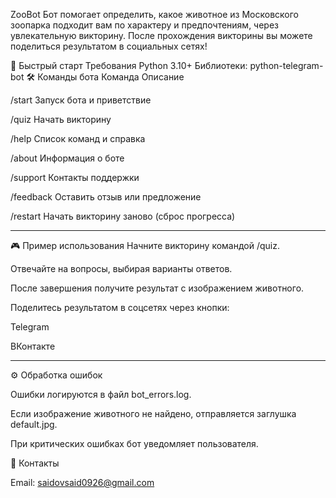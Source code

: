ZooBot
Бот помогает определить, какое животное из Московского зоопарка подходит вам по характеру и предпочтениям, через увлекательную викторину. После прохождения викторины вы можете поделиться результатом в социальных сетях!

🚀 Быстрый старт
Требования
Python 3.10+
Библиотеки: python-telegram-bot
🛠 Команды бота Команда Описание

/start Запуск бота и приветствие

/quiz Начать викторину

/help Список команд и справка

/about Информация о боте

/support Контакты поддержки

/feedback Оставить отзыв или предложение

/restart Начать викторину заново (сброс прогресса)

-------

🎮 Пример использования Начните викторину командой /quiz.

Отвечайте на вопросы, выбирая варианты ответов.

После завершения получите результат с изображением животного.

Поделитесь результатом в соцсетях через кнопки:

Telegram

ВКонтакте

-------

⚙️ Обработка ошибок

Ошибки логируются в файл bot_errors.log.

Если изображение животного не найдено, отправляется заглушка default.jpg.

При критических ошибках бот уведомляет пользователя.

🤝 Контакты

Email: saidovsaid0926@gmail.com
